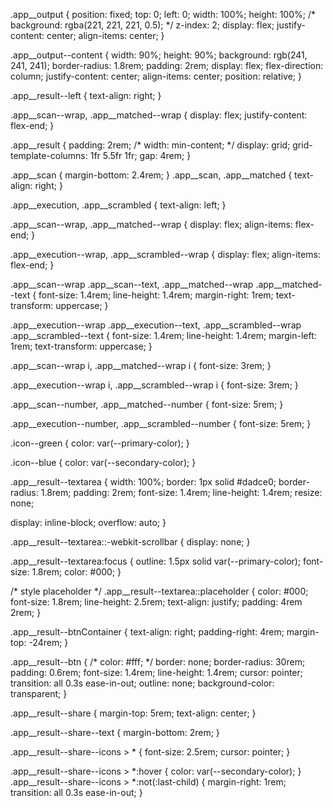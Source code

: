 .app__output {
  position: fixed;
  top: 0;
  left: 0;
  width: 100%;
  height: 100%;
  /* background: rgba(221, 221, 221, 0.5); */
  z-index: 2;
  display: flex;
  justify-content: center;
  align-items: center;
}

.app__output--content {
  width: 90%;
  height: 90%;
  background: rgb(241, 241, 241);
  border-radius: 1.8rem;
  padding: 2rem;
  display: flex;
  flex-direction: column;
  justify-content: center;
  align-items: center;
  position: relative;
}

.app__result--left {
  text-align: right;
}

.app__scan--wrap,
.app__matched--wrap {
  display: flex;
  justify-content: flex-end;
}

.app__result {
  padding: 2rem;
  /* width: min-content; */
  display: grid;
  grid-template-columns: 1fr 5.5fr 1fr;
  gap: 4rem;
}

.app__scan {
  margin-bottom: 2.4rem;
}
.app__scan,
.app__matched {
  text-align: right;
}

.app__execution,
.app__scrambled {
  text-align: left;
}

.app__scan--wrap,
.app__matched--wrap {
  display: flex;
  align-items: flex-end;
}

.app__execution--wrap,
.app__scrambled--wrap {
  display: flex;
  align-items: flex-end;
}

.app__scan--wrap .app__scan--text,
.app__matched--wrap .app__matched--text {
  font-size: 1.4rem;
  line-height: 1.4rem;
  margin-right: 1rem;
  text-transform: uppercase;
}

.app__execution--wrap .app__execution--text,
.app__scrambled--wrap .app__scrambled--text {
  font-size: 1.4rem;
  line-height: 1.4rem;
  margin-left: 1rem;
  text-transform: uppercase;
}

.app__scan--wrap i,
.app__matched--wrap i {
  font-size: 3rem;
}

.app__execution--wrap i,
.app__scrambled--wrap i {
  font-size: 3rem;
}

.app__scan--number,
.app__matched--number {
  font-size: 5rem;
}

.app__execution--number,
.app__scrambled--number {
  font-size: 5rem;
}

.icon--green {
  color: var(--primary-color);
}

.icon--blue {
  color: var(--secondary-color);
}

.app__result--textarea {
  width: 100%;
  border: 1px solid #dadce0;
  border-radius: 1.8rem;
  padding: 2rem;
  font-size: 1.4rem;
  line-height: 1.4rem;
  resize: none;

  display: inline-block;
  overflow: auto;
}

.app__result--textarea::-webkit-scrollbar {
  display: none;
}

.app__result--textarea:focus {
  outline: 1.5px solid var(--primary-color);
  font-size: 1.8rem;
  color: #000;
}

/* style placeholder */
.app__result--textarea::placeholder {
  color: #000;
  font-size: 1.8rem;
  line-height: 2.5rem;
  text-align: justify;
  padding: 4rem 2rem;
}

.app__result--btnContainer {
  text-align: right;
  padding-right: 4rem;
  margin-top: -24rem;
}

.app__result--btn {
  /* color: #fff; */
  border: none;
  border-radius: 30rem;
  padding: 0.6rem;
  font-size: 1.4rem;
  line-height: 1.4rem;
  cursor: pointer;
  transition: all 0.3s ease-in-out;
  outline: none;
  background-color: transparent;
}

.app__result--share {
  margin-top: 5rem;
  text-align: center;
}

.app__result--share--text {
  margin-bottom: 2rem;
}

.app__result--share--icons > * {
  font-size: 2.5rem;
  cursor: pointer;
}

.app__result--share--icons > *:hover {
  color: var(--secondary-color);
}
.app__result--share--icons > *:not(:last-child) {
  margin-right: 1rem;
  transition: all 0.3s ease-in-out;
}